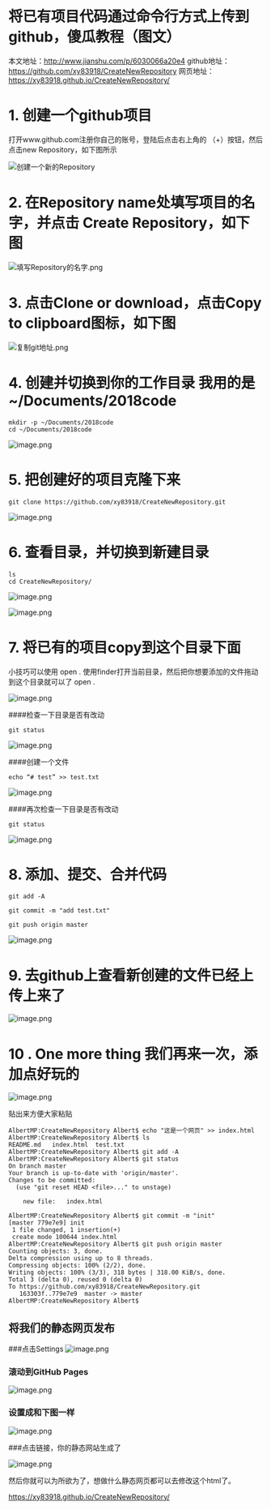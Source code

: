 # 将已有项目代码通过命令行方式上传到github，傻瓜教程（图文）

本文地址：http://www.jianshu.com/p/6030066a20e4
github地址：https://github.com/xy83918/CreateNewRepository
网页地址：https://xy83918.github.io/CreateNewRepository/

# 1. 创建一个github项目

打开www.github.com注册你自己的账号，登陆后点击右上角的 （+）按钮，然后点击new Repository，如下图所示

![创建一个新的Repository](http://upload-images.jianshu.io/upload_images/1552893-9e7c14bc708fe560.png?imageMogr2/auto-orient/strip%7CimageView2/2/w/1240)


# 2. 在Repository name处填写项目的名字，并点击 Create Repository，如下图


![填写Repository的名字.png](http://upload-images.jianshu.io/upload_images/1552893-75c2a94f90a04a00.png?imageMogr2/auto-orient/strip%7CimageView2/2/w/1240)

# 3. 点击Clone or download，点击Copy to clipboard图标，如下图

![复制git地址.png](http://upload-images.jianshu.io/upload_images/1552893-81a76584d5c64629.png?imageMogr2/auto-orient/strip%7CimageView2/2/w/1240)


# 4. 创建并切换到你的工作目录 我用的是~/Documents/2018code


```
mkdir -p ~/Documents/2018code
cd ~/Documents/2018code
```
![image.png](http://upload-images.jianshu.io/upload_images/1552893-9d8a227f9efff163.png?imageMogr2/auto-orient/strip%7CimageView2/2/w/1240)



# 5. 把创建好的项目克隆下来

```
git clone https://github.com/xy83918/CreateNewRepository.git
```

![image.png](http://upload-images.jianshu.io/upload_images/1552893-6cb2201d76c5cf9f.png?imageMogr2/auto-orient/strip%7CimageView2/2/w/1240)




# 6. 查看目录，并切换到新建目录


```
ls
cd CreateNewRepository/
```


![image.png](http://upload-images.jianshu.io/upload_images/1552893-9f291fc119d384fe.png?imageMogr2/auto-orient/strip%7CimageView2/2/w/1240)


![image.png](http://upload-images.jianshu.io/upload_images/1552893-c3e1fc20553c394c.png?imageMogr2/auto-orient/strip%7CimageView2/2/w/1240)



# 7. 将已有的项目copy到这个目录下面



小技巧可以使用 open . 使用finder打开当前目录，然后把你想要添加的文件拖动到这个目录就可以了
open . 

![image.png](http://upload-images.jianshu.io/upload_images/1552893-a1685dad115c62f1.png?imageMogr2/auto-orient/strip%7CimageView2/2/w/1240)



####检查一下目录是否有改动


```
git status
```
![image.png](http://upload-images.jianshu.io/upload_images/1552893-ed2b06279dd5ef74.png?imageMogr2/auto-orient/strip%7CimageView2/2/w/1240)


####创建一个文件


```
echo “# test” >> test.txt

```
![image.png](http://upload-images.jianshu.io/upload_images/1552893-d98e3ad7ce2c4e47.png?imageMogr2/auto-orient/strip%7CimageView2/2/w/1240)


####再次检查一下目录是否有改动


```
git status
```
![image.png](http://upload-images.jianshu.io/upload_images/1552893-9cc98d16f50bcc72.png?imageMogr2/auto-orient/strip%7CimageView2/2/w/1240)



# 8. 添加、提交、合并代码



```
git add -A

git commit -m "add test.txt"

git push origin master
```

![image.png](http://upload-images.jianshu.io/upload_images/1552893-0e6adb93f494b212.png?imageMogr2/auto-orient/strip%7CimageView2/2/w/1240)





# 9. 去github上查看新创建的文件已经上传上来了

![image.png](http://upload-images.jianshu.io/upload_images/1552893-614c121e90a0df94.png?imageMogr2/auto-orient/strip%7CimageView2/2/w/1240)

# 10 . One more thing 我们再来一次，添加点好玩的

![image.png](http://upload-images.jianshu.io/upload_images/1552893-3e0a4a2574f09b35.png?imageMogr2/auto-orient/strip%7CimageView2/2/w/1240)

贴出来方便大家粘贴

```
AlbertMP:CreateNewRepository Albert$ echo "这是一个网页" >> index.html
AlbertMP:CreateNewRepository Albert$ ls
README.md	index.html	test.txt
AlbertMP:CreateNewRepository Albert$ git add -A
AlbertMP:CreateNewRepository Albert$ git status
On branch master
Your branch is up-to-date with 'origin/master'.
Changes to be committed:
  (use "git reset HEAD <file>..." to unstage)

	new file:   index.html

AlbertMP:CreateNewRepository Albert$ git commit -m "init"
[master 779e7e9] init
 1 file changed, 1 insertion(+)
 create mode 100644 index.html
AlbertMP:CreateNewRepository Albert$ git push origin master
Counting objects: 3, done.
Delta compression using up to 8 threads.
Compressing objects: 100% (2/2), done.
Writing objects: 100% (3/3), 318 bytes | 318.00 KiB/s, done.
Total 3 (delta 0), reused 0 (delta 0)
To https://github.com/xy83918/CreateNewRepository.git
   163303f..779e7e9  master -> master
AlbertMP:CreateNewRepository Albert$
```

## 将我们的静态网页发布


###点击Settings
![image.png](http://upload-images.jianshu.io/upload_images/1552893-546883db2634b319.png?imageMogr2/auto-orient/strip%7CimageView2/2/w/1240)


### 滚动到GitHub Pages

![image.png](http://upload-images.jianshu.io/upload_images/1552893-f695574c222b31ee.png?imageMogr2/auto-orient/strip%7CimageView2/2/w/1240)

### 设置成和下图一样

![image.png](http://upload-images.jianshu.io/upload_images/1552893-ef747a28505c0529.png?imageMogr2/auto-orient/strip%7CimageView2/2/w/1240)

###点击链接，你的静态网站生成了

![image.png](http://upload-images.jianshu.io/upload_images/1552893-cd512ec1e9c7c41d.png?imageMogr2/auto-orient/strip%7CimageView2/2/w/1240)

然后你就可以为所欲为了，想做什么静态网页都可以去修改这个html了。

https://xy83918.github.io/CreateNewRepository/





